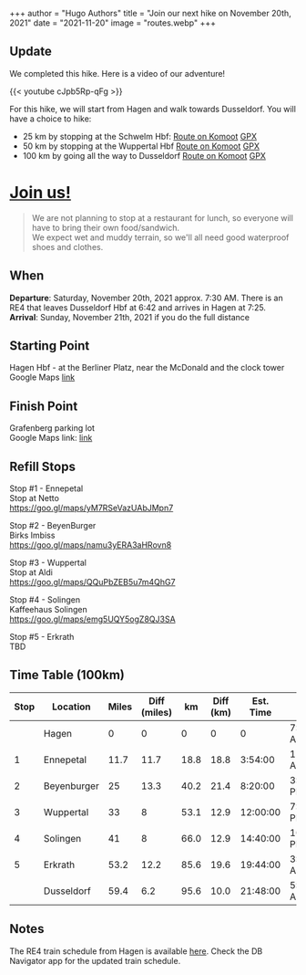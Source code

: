 +++
author = "Hugo Authors"
title = "Join our next hike on November 20th, 2021"
date = "2021-11-20"
image = "routes.webp"
+++

## Update
We completed this hike. Here is a video of our adventure!

{{< youtube cJpb5Rp-qFg >}}


For this hike, we will start from Hagen and walk towards Dusseldorf.
You will have a choice to hike:  
- 25 km by stopping at the Schwelm Hbf: [Route on Komoot](https://www.komoot.com/tour/505828696) [GPX](Fools-2-25km.gpx)
- 50 km by stopping at the Wuppertal Hbf [Route on Komoot](https://www.komoot.com/tour/505836394) [GPX](Fools-2-50km.gpx)
- 100 km by going all the way to Dusseldorf [Route on Komoot](https://www.komoot.com/tour/502046977) [GPX](fools100-2.gpx)

# [Join us!](/join-us/)

> We are not planning to stop at a restaurant for lunch, so everyone will have to bring their own food/sandwich.   
> We expect wet and muddy terrain, so we'll all need good waterproof shoes and clothes.
  


## When
**Departure**: Saturday, November 20th, 2021 approx. 7:30 AM. There is an RE4 that leaves Dusseldorf Hbf at 6:42 and arrives in Hagen at 7:25.     
**Arrival**: Sunday, November 21th, 2021 if you do the full distance  

## Starting Point  
Hagen Hbf - at the Berliner Platz, near the McDonald and the clock tower  
Google Maps [link](https://www.google.com/maps/@51.3619643,7.4616263,3a,75y,163.2h,106.84t/data=!3m8!1e1!3m6!1sAF1QipNqQ3MBa7fulHKoTJCSKp6_7ejxZ3oeccXoBxJG!2e10!3e11!6shttps:%2F%2Flh5.googleusercontent.com%2Fp%2FAF1QipNqQ3MBa7fulHKoTJCSKp6_7ejxZ3oeccXoBxJG%3Dw203-h100-k-no-pi0.65721107-ya36.5048-ro0.6529482-fo100!7i7200!8i3600) 

## Finish Point  
Grafenberg parking lot  
Google Maps link: [link](https://goo.gl/maps/eaMJPb4FLPMyKU738)   

## Refill Stops   
Stop #1 -  Ennepetal  
Stop at Netto  
https://goo.gl/maps/yM7RSeVazUAbJMpn7  

Stop #2 - BeyenBurger  
Birks Imbiss  
https://goo.gl/maps/namu3yERA3aHRovn8  
  
Stop #3 - Wuppertal   
Stop at Aldi  
https://goo.gl/maps/QQuPbZEB5u7m4QhG7

Stop #4 -  Solingen  
Kaffeehaus Solingen  
https://goo.gl/maps/emg5UQY5ogZ8QJ3SA

Stop #5 - Erkrath   
TBD

## Time Table (100km)
| Stop | Location    | Miles | Diff (miles) | km   | Diff (km) | Est. Time | Est. Clock  |
|------|-------------|-------|--------------|------|-----------|-----------|-------------|
|      | Hagen       |     0 |            0 |    0 |         0 |         0 |  7:15:00 AM |
|    1 | Ennepetal   |  11.7 |         11.7 | 18.8 |      18.8 |   3:54:00 | 11:24:00 AM |
|    2 | Beyenburger |    25 |         13.3 | 40.2 |      21.4 |   8:20:00 |  3:50:00 PM |
|    3 | Wuppertal   |    33 |            8 | 53.1 |      12.9 |  12:00:00 |  7:30:00 PM |
|    4 | Solingen    |    41 |            8 | 66.0 |      12.9 |  14:40:00 | 10:10:00 PM |
|    5 | Erkrath     |  53.2 |         12.2 | 85.6 |      19.6 |  19:44:00 |  3:14:00 AM |
|      | Dusseldorf  |  59.4 |          6.2 | 95.6 |      10.0 |  21:48:00 |  5:18:00 AM |


## Notes
The RE4 train schedule from Hagen is available [here](Result.pdf). Check the DB Navigator app for the updated train schedule. 
